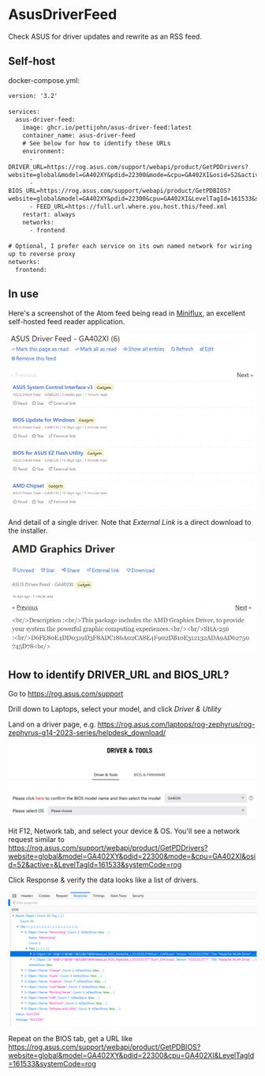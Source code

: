 # AsusDriverFeed
Check ASUS for driver updates and rewrite as an RSS feed.

## Self-host

docker-compose.yml:
```
version: '3.2'

services:
  asus-driver-feed:
    image: ghcr.io/pettijohn/asus-driver-feed:latest
    container_name: asus-driver-feed
    # See below for how to identify these URLs
    environment:
      - DRIVER_URL=https://rog.asus.com/support/webapi/product/GetPDDrivers?website=global&model=GA402XY&pdid=22300&mode=&cpu=GA402XI&osid=52&active=&LevelTagId=161533&systemCode=rog
      - BIOS_URL=https://rog.asus.com/support/webapi/product/GetPDBIOS?website=global&model=GA402XY&pdid=22300&cpu=GA402XI&LevelTagId=161533&systemCode=rog
      - FEED_URL=https://full.url.where.you.host.this/feed.xml
    restart: always
    networks:
      - frontend

# Optional, I prefer each service on its own named network for wiring up to reverse proxy
networks:
  frontend:
```

## In use

Here's a screenshot of the Atom feed being read in [Miniflux](https://miniflux.app/), an excellent self-hosted feed reader application.

![Screenshot of Miniflux viewing the feed](docs/FeedReader.png)

And detail of a single driver. Note that *External Link* is a direct download to the installer.

![Details of driver](docs/driver-detail.png)

## How to identify DRIVER_URL and BIOS_URL?

Go to https://rog.asus.com/support

Drill down to Laptops, select your model, and click *Driver & Utility*

Land on a driver page, e.g. https://rog.asus.com/laptops/rog-zephyrus/rog-zephyrus-g14-2023-series/helpdesk_download/

![ASUS driver download page screenshot](docs/driver.png)

Hit F12, Network tab, and select your device & OS. You'll see a network request similar to https://rog.asus.com/support/webapi/product/GetPDDrivers?website=global&model=GA402XY&pdid=22300&mode=&cpu=GA402XI&osid=52&active=&LevelTagId=161533&systemCode=rog

Click Response & verify the data looks like a list of drivers.

![Network inspector of driver details JSON](docs/json.png)

Repeat on the BIOS tab, get a URL like https://rog.asus.com/support/webapi/product/GetPDBIOS?website=global&model=GA402XY&pdid=22300&cpu=GA402XI&LevelTagId=161533&systemCode=rog
